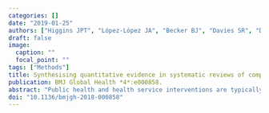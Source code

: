 ```yaml
---
categories: []
date: "2019-01-25"
authors: ["Higgins JPT", "López-López JA", "Becker BJ", "Davies SR", "Dawson S", "Grimshaw JM", "__McGuinness LA__", "Moore TH", "Rehfuess EA", "Thomas J", "Caldwell DM"]
draft: false
image:
  caption: ""
  focal_point: ""
tags: ["Methods"]
title: Synthesising quantitative evidence in systematic reviews of complex health interventions
publication: BMJ Global Health *4*:e000858.
abstract: "Public health and health service interventions are typically complex: they are multifaceted, with impacts at multiple levels and on multiple stakeholders. Systematic reviews evaluating the effects of complex health interventions can be challenging to conduct. This paper is part of a special series of papers considering these challenges particularly in the context of WHO guideline development. We outline established and innovative methods for synthesising quantitative evidence within a systematic review of a complex intervention, including considerations of the complexity of the system into which the intervention is introduced. We describe methods in three broad areas: non-quantitative approaches, including tabulation, narrative and graphical approaches; standard meta-analysis methods, including meta-regression to investigate study-level moderators of effect; and advanced synthesis methods, in which models allow exploration of intervention components, investigation of both moderators and mediators, examination of mechanisms, and exploration of complexities of the system. We offer guidance on the choice of approach that might be taken by people collating evidence in support of guideline development, and emphasise that the appropriate methods will depend on the purpose of the synthesis, the similarity of the studies included in the review, the level of detail available from the studies, the nature of the results reported in the studies, the expertise of the synthesis team and the resources available."
doi: "10.1136/bmjgh-2018-000858"
---
```


